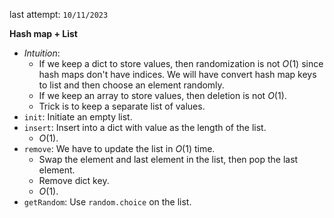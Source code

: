 last attempt: `10/11/2023`

**Hash map + List**
- *Intuition*:
  - If we keep a dict to store values, then randomization is not $O(1)$ since hash maps don't have indices. We will have convert hash map keys to list and then choose an element randomly. 
  - If we keep an array to store values, then deletion is not $O(1)$. 
  - Trick is to keep a separate list of values. 
- `init`: Initiate an empty list. 
- `insert`: Insert into a dict with value as the length of the list. 
  - $O(1)$. 
- `remove`: We have to update the list in $O(1)$ time. 
  - Swap the element and last element in the list, then pop the last element. 
  - Remove dict key. 
  - $O(1)$. 
- `getRandom`: Use `random.choice` on the list. 